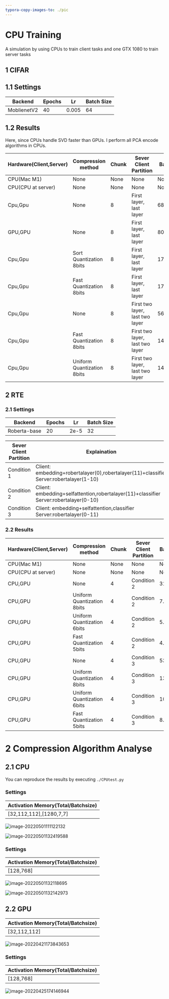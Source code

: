 ```yaml
---
typora-copy-images-to: ./pic
---
```


# CPU Training

A simulation by using CPUs to train client tasks and one GTX 1080 to train server tasks

## 1 CIFAR

## 1.1 Settings

| Backend     | Epochs | Lr    | Batch Size |
| ----------- | ------ | ----- | ---------- |
| MoblienetV2 | 40     | 0.005 | 64         |

## 1.2 Results

Here, since CPUs handle SVD faster than GPUs. I perform all PCA encode algorithms in CPUs.

| Hardware(Client,Server) | Compression method         | Chunk | Sever Client Partition          | Bandwidth  | Time  per Batch | Throughputs | Validation Acc |
| ----------------------- | -------------------------- | ----- | ------------------------------- | ---------- | --------------- | ----------- | -------------- |
| CPU(Mac M1)             | None                       | None  | None                            | None       | 6.10s           | 10.49/s     | 95.92          |
| CPU(CPU at server)      | None                       | None  | None                            | None       | 1.97s           | 32.48/s     | 95.87          |
| Cpu,Gpu                 | None                       | 8     | First layer, last layer         | 686.74MB/s | 0.33s           | 191.9/s     | 95.92          |
| GPU,GPU                 | None                       | 8     | First layer, last layer         | 809.38MB/s | 0.28s           | 228.57/s    | 95.89          |
| Cpu,Gpu                 | Sort Quantization 8bits    | 8     | First layer, last layer         | 170.94MB/s | 1.53s           | 41.83/s     | 95.79          |
| Cpu,Gpu                 | Fast Quantization 8bits    | 8     | First layer, last layer         | 170.87MB/s | 1.21s           | 52.89/s     | 95.79          |
| Cpu,Gpu                 | None                       | 8     | First two layer, last two layer | 566.56MB/s | 0.40s           | 160.01/s    | 95.84          |
| Cpu,Gpu                 | Fast Quantization 8bits    | 8     | First two layer, last two layer | 141.64MB/s | 1.01s           | 63.37/s     | 95.84          |
| Cpu,Gpu                 | Uniform Quantization 8bits | 8     | First two layer, last two layer | 142.11MB/s | 0.43s           | 148.84/s    | 95.84          |

## 2 RTE

### 2.1 Settings

| Backend      | Epochs | Lr   | Batch Size |
| ------------ | ------ | ---- | ---------- |
| Roberta-base | 20     | 2e-5 | 32         |

| Sever Client Partition | Explaination                                                 |
| ---------------------- | ------------------------------------------------------------ |
| Condition 1            | Client: embedding+robertalayer(0),robertalayer(11)+classifier Server:robertalayer(1-10) |
| Condition 2            | Client: embedding+selfattention,robertalayer(11)+classifier Server:robertalayer(0-10) |
| Condition 3            | Client: embedding+selfattention,classifier Server:robertalayer(0-11) |



### 2.2 Results

| Hardware(Client,Server) | Compression method         | Chunk | Sever Client Partition | Bandwidth | Time  per Batch | Throughputs | Validation Acc |
| ----------------------- | -------------------------- | ----- | ---------------------- | --------- | --------------- | ----------- | -------------- |
| CPU(Mac M1)             | None                       | None  | None                   | None      | 53.49s          | 0.60/s      | 78.66          |
| CPU(CPU at server)      | None                       | None  | None                   | None      | 1.97s           | 32.48/s     | 95.87          |
| CPU,GPU                 | None                       | 4     | Condition 2            | 31.79MB/s | 1.51s           | 21.19/s     | 78.90          |
| CPU,GPU                 | Uniform Quantization 8bits | 4     | Condition 2            | 7.91MB/s  | 1.54s           | 20.78/s     | 79.68          |
| CPU,GPU                 | Uniform Quantization 6bits | 4     | Condition 2            | 5.96MB/s  | 2.00s           | 16.00/s     | 78.78          |
| CPU,GPU                 | Fast Quantization 5bits    | 4     | Condition 2            | 4.93MB/s  | 1.24s           | 25.80/s     | 74.60          |
| CPU,GPU                 | None                       | 4     | Condition 3            | 53.34MB/s | 0.90s           | 35.56/s     | 78.50          |
| CPU,GPU                 | Uniform Quantization 8bits | 4     | Condition 3            | 13.33MB/s | 0.92s           | 34.78/s     | 78.13          |
| CPU,GPU                 | Uniform Quantization 6bits | 4     | Condition 3            | 10.01MB/s | 0.92s           | 34.78/s     | 78.51          |
| CPU,GPU                 | Fast Quantization 5bits    | 4     | Condition 3            | 8.37MB/s  | 1.24s           | 25.80/s     | 74.60          |

# 2 Compression Algorithm Analyse

## 2.1 CPU

You can reproduce the results by executing `./CPUtest.py`

### Settings

| Activation Memory(Total/Batchsize) |
| ---------------------------------- |
| [32,112,112],[1280,7,7]            |

![image-20220501111122132](./pic/image-20220501111122132.png)

![image-20220501132419588](./pic/image-20220501132419588.png)



### Settings

| Activation Memory(Total/Batchsize) |
| ---------------------------------- |
| [128,768]                          |

![image-20220501132118695](./pic/image-20220501132118695.png)

![image-20220501132142973](./pic/image-20220501132142973.png)

## 2.2 GPU

| Activation Memory(Total/Batchsize) |
| ---------------------------------- |
| [32,112,112]                       |

![image-20220421173843653](./pic/test_gpu.jpg)

### Settings

| Activation Memory(Total/Batchsize) |
| ---------------------------------- |
| [128,768]                          |

![image-20220425174146944](./pic/image-20220425174146944.png)

